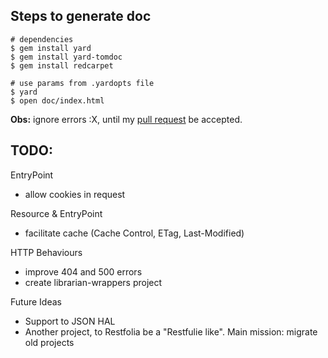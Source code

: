 ## Steps to generate doc

```
# dependencies
$ gem install yard
$ gem install yard-tomdoc
$ gem install redcarpet

# use params from .yardopts file
$ yard
$ open doc/index.html
```
**Obs:** ignore errors :X, until my [pull request](https://github.com/rubyworks/yard-tomdoc/pull/5) be accepted.

## TODO:

EntryPoint

* allow cookies in request

Resource & EntryPoint

* facilitate cache (Cache Control, ETag, Last-Modified)

HTTP Behaviours

* improve 404 and 500 errors
* create librarian-wrappers project

Future Ideas

* Support to JSON HAL
* Another project, to Restfolia be a "Restfulie like". Main mission: migrate old projects
